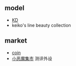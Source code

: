 
## model
+ [KD](https://kingdomdeath.com/)
+ keiko's line beauty collection


## market
+ [coin](https://coinmarketcap.com/coins/)
+ [小恶魔集市](https://www.mobile01.com/marketindex.php)  测评外设

